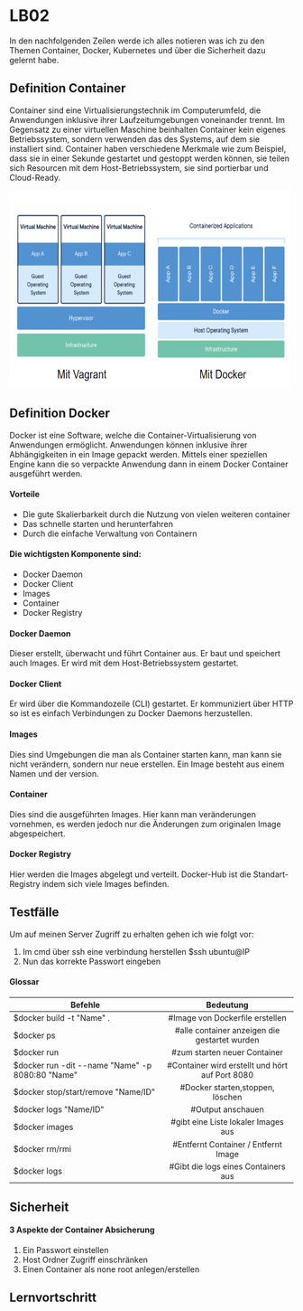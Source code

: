 LB02
==

In den nachfolgenden Zeilen werde ich alles notieren was ich zu den Themen Container, Docker, Kubernetes und über die Sicherheit dazu gelernt habe.

Definition Container
--
Container sind eine Virtualisierungstechnik im Computerumfeld, die Anwendungen inklusive ihrer Laufzeitumgebungen voneinander trennt. Im Gegensatz zu einer virtuellen Maschine beinhalten Container kein eigenes Betriebssystem, sondern verwenden das des Systems, auf dem sie installiert sind. Container haben verschiedene Merkmale wie zum Beispiel, dass sie in einer Sekunde gestartet und gestoppt werden können, sie teilen sich Resourcen mit dem Host-Betriebssystem, sie sind portierbar und Cloud-Ready.

<img src="https://github.com/lauradubach/M300/blob/main/LB02/Container.PNG" width="500" height="350">

Definition Docker
--
Docker ist eine Software, welche die Container-Virtualisierung von Anwendungen ermöglicht. Anwendungen können inklusive ihrer Abhängigkeiten in ein Image gepackt werden. Mittels einer speziellen Engine kann die so verpackte Anwendung dann in einem Docker Container ausgeführt werden.

#### Vorteile

* Die gute Skalierbarkeit durch die Nutzung von vielen weiteren container
* Das schnelle starten und herunterfahren
* Durch die einfache Verwaltung von Containern

#### Die wichtigsten Komponente sind:

* Docker Daemon
* Docker Client
* Images
* Container
* Docker Registry

#### Docker Daemon
Dieser erstellt, überwacht und führt Container aus. Er baut und speichert auch Images. Er wird mit dem Host-Betriebssystem gestartet.

#### Docker Client

Er wird über die Kommandozeile (CLI) gestartet. Er kommuniziert über HTTP so ist es einfach Verbindungen zu Docker Daemons herzustellen.

#### Images

Dies sind Umgebungen die man als Container starten kann, man kann sie nicht verändern, sondern nur neue erstellen. Ein Image besteht aus einem Namen und der version.

#### Container

Dies sind die ausgeführten Images. Hier kann man veränderungen vornehmen, es werden jedoch nur die Änderungen zum originalen Image abgespeichert.

#### Docker Registry

Hier werden die Images abgelegt und verteilt. Docker-Hub ist die Standart-Registry indem sich viele Images befinden.

Testfälle
--
Um auf meinen Server Zugriff zu erhalten gehen ich wie folgt vor:
1. Im cmd über ssh eine verbindung herstellen $ssh ubuntu@IP
2. Nun das korrekte Passwort eingeben



#### Glossar

| Befehle       | Bedeutung     |
| ------------- |:-------------:|
|$docker build -t "Name" .  |#Image von Dockerfile erstellen  |
|$docker ps   |#alle container anzeigen die gestartet wurden  |  
|$docker run | #zum starten neuer Container |
|$docker run -dit --name "Name" -p 8080:80 "Name" |#Container wird erstellt und hört auf Port 8080 |
|$docker stop/start/remove "Name/ID" |#Docker starten,stoppen, löschen |
|$docker logs "Name/ID" |#Output anschauen |
|$docker images | #gibt eine Liste lokaler Images aus |
|$docker rm/rmi | #Entfernt Container / Entfernt Image |
|$docker logs | #Gibt die logs eines Containers aus |

Sicherheit
--

#### 3 Aspekte der Container Absicherung

1. Ein Passwort einstellen
2. Host Ordner Zugriff einschränken
3. Einen Container als none root anlegen/erstellen

Lernvortschritt
--
